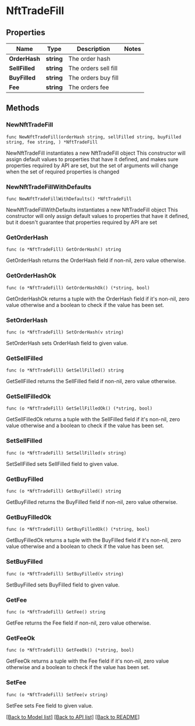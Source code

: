 # NftTradeFill

## Properties

Name | Type | Description | Notes
------------ | ------------- | ------------- | -------------
**OrderHash** | **string** | The order hash | 
**SellFilled** | **string** | The orders sell fill | 
**BuyFilled** | **string** | The orders buy fill | 
**Fee** | **string** | The orders fee | 

## Methods

### NewNftTradeFill

`func NewNftTradeFill(orderHash string, sellFilled string, buyFilled string, fee string, ) *NftTradeFill`

NewNftTradeFill instantiates a new NftTradeFill object
This constructor will assign default values to properties that have it defined,
and makes sure properties required by API are set, but the set of arguments
will change when the set of required properties is changed

### NewNftTradeFillWithDefaults

`func NewNftTradeFillWithDefaults() *NftTradeFill`

NewNftTradeFillWithDefaults instantiates a new NftTradeFill object
This constructor will only assign default values to properties that have it defined,
but it doesn't guarantee that properties required by API are set

### GetOrderHash

`func (o *NftTradeFill) GetOrderHash() string`

GetOrderHash returns the OrderHash field if non-nil, zero value otherwise.

### GetOrderHashOk

`func (o *NftTradeFill) GetOrderHashOk() (*string, bool)`

GetOrderHashOk returns a tuple with the OrderHash field if it's non-nil, zero value otherwise
and a boolean to check if the value has been set.

### SetOrderHash

`func (o *NftTradeFill) SetOrderHash(v string)`

SetOrderHash sets OrderHash field to given value.


### GetSellFilled

`func (o *NftTradeFill) GetSellFilled() string`

GetSellFilled returns the SellFilled field if non-nil, zero value otherwise.

### GetSellFilledOk

`func (o *NftTradeFill) GetSellFilledOk() (*string, bool)`

GetSellFilledOk returns a tuple with the SellFilled field if it's non-nil, zero value otherwise
and a boolean to check if the value has been set.

### SetSellFilled

`func (o *NftTradeFill) SetSellFilled(v string)`

SetSellFilled sets SellFilled field to given value.


### GetBuyFilled

`func (o *NftTradeFill) GetBuyFilled() string`

GetBuyFilled returns the BuyFilled field if non-nil, zero value otherwise.

### GetBuyFilledOk

`func (o *NftTradeFill) GetBuyFilledOk() (*string, bool)`

GetBuyFilledOk returns a tuple with the BuyFilled field if it's non-nil, zero value otherwise
and a boolean to check if the value has been set.

### SetBuyFilled

`func (o *NftTradeFill) SetBuyFilled(v string)`

SetBuyFilled sets BuyFilled field to given value.


### GetFee

`func (o *NftTradeFill) GetFee() string`

GetFee returns the Fee field if non-nil, zero value otherwise.

### GetFeeOk

`func (o *NftTradeFill) GetFeeOk() (*string, bool)`

GetFeeOk returns a tuple with the Fee field if it's non-nil, zero value otherwise
and a boolean to check if the value has been set.

### SetFee

`func (o *NftTradeFill) SetFee(v string)`

SetFee sets Fee field to given value.



[[Back to Model list]](../README.md#documentation-for-models) [[Back to API list]](../README.md#documentation-for-api-endpoints) [[Back to README]](../README.md)


